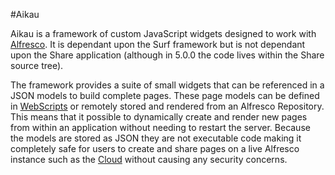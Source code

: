 #Aikau

Aikau is a framework of custom JavaScript widgets designed to work with [Alfresco](http://www.alfresco.com/products/one). It is dependant upon the Surf framework but is not dependant upon the Share application (although in 5.0.0 the code lives within the Share source tree).

The framework provides a suite of small widgets that can be referenced in a JSON models to build complete pages. These page models can be defined in [WebScripts](https://wiki.alfresco.com/wiki/Web_Scripts) or remotely stored and rendered from an Alfresco Repository. This means that it possible to dynamically create and render new pages from within an application without needing to restart the server. Because the models are stored as JSON they are not executable code making it completely safe for users to create and share pages on a live Alfresco instance such as the [Cloud](http://my.alfresco.com) without causing any security concerns.